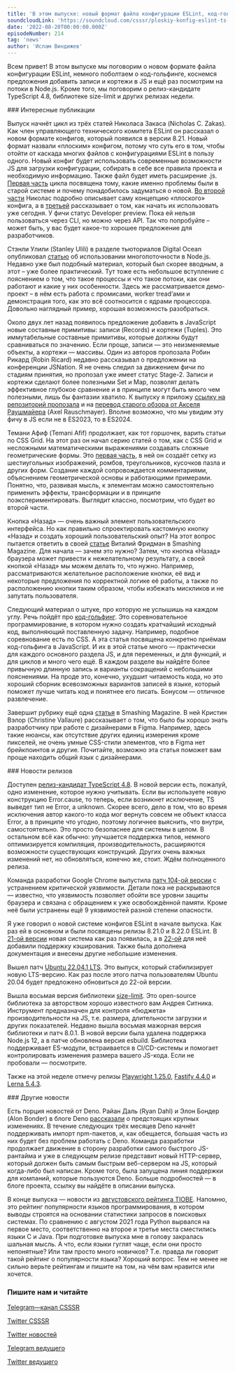 ```yaml
---
title: 'В этом выпуске: новый формат файла конфигурации ESLint, код-гольфинг, предложение добавить записи и кортежи в JS, релиз-кандидат TypeScript 4.8, библиотека size-limit и других материалы прошедшей недели.'
soundcloudLink: 'https://soundcloud.com/csssr/ploskiy-konfig-eslint-ts-48-rc-record-tuple-v-js-kod-golfing-size-limit-8'
date: '2022-08-20T00:00:00.000Z'
episodeNumber: 214
tag: 'news'
author: 'Ислам Виндижев'
---
```


Всем привет! В этом выпуске мы поговорим о новом формате файла конфигурации ESLint, немного поболтаем о код-гольфинге, коснемся предложения добавить записи и кортежи в JS и ещё раз посмотрим на потоки в Node.js. Кроме того, мы поговорим о релиз-кандидате TypeScript 4.8, библиотеке size-limit и других релизах недели.

<ParagraphWithImage imageName="laptopNews" >
  ### Интересные публикации

Выпуск начнёт цикл из трёх статей Николаса Закаса (Nicholas C. Zakas). Как член управляющего технического комитета ESLint он рассказал о новом формате конфигов, который появился в версии 8.21. Новый формат назвали «плоским» конфигом, потому что суть его в том, чтобы отойти от каскада многих файлов с конфигурациями ESLint в пользу одного. Новый конфиг будет использовать современные возможности JS для загрузки конфигурации, собирать в себе все правила проекта и необходимую информацию. Также файл будет иметь расширение .js. [Первая часть](https://eslint.org/blog/2022/08/new-config-system-part-1/) цикла посвящена тому, какие именно проблемы были в старой системе и почему понадобилось задуматься о новой. [Во второй части](https://eslint.org/blog/2022/08/new-config-system-part-2/) Николас подробно описывает саму концепцию «плоского» конфига, а в [третьей](https://eslint.org/blog/2022/08/new-config-system-part-3/) рассказывает о том, как начать их использовать уже сегодня. У фичи статус Developer preview. Пока ей нельзя пользоваться через CLI, но можно через API. Так что попробуйте – может быть, у вас будет какое-то хорошее предложение для разработчиков.
</ParagraphWithImage>

Стэнли Улили (Stanley Ulili) в разделе тьюториалов Digital Ocean опубликовал [статью](https://www.digitalocean.com/community/tutorials/how-to-use-multithreading-in-node-js) об использовании многопоточности в Node.js. Недавно уже был подобный материал, который был скорее вводным, а этот – уже более практический. Тут тоже есть небольшое вступление с пояснением о том, что такое процессы и что такое потоки, как они работают и какие у них особенности. Здесь же рассматривается демо-проект – в нём есть работа с промисами, worker tread’ами и демонстрация того, как это всё соотносится с ядрами процессора. Довольно наглядный пример, хорошая возможность разобраться.

Около двух лет назад появилось предложение добавить в JavaScript новые составные примитивы: записи (Records) и кортежи (Tuples). Это иммутабельные составные примитивы, которые должны будут сравниваться по значению. Если проще, записи — это неизменяемые объекты, а кортежи — массивы. Один из авторов пропозала Робин Рикард (Robin Ricard) недавно рассказывал о предложении на конференции JSNation. Я не очень следил за движением фичи по стадиям принятия, но пропозал уже имеет статус Stage-2. Записи и кортежи сделают более полезными Set и Map, позволят делать эффективное глубокое сравнение и в принципе могут быть много чем полезными, лишь бы фантазии хватило. К выпуску я приложу [ссылку на репозиторий пропозала](https://github.com/tc39/proposal-record-tuple) и на [перевод старого обзора от Акселя Раушмайера](https://habr.com/ru/post/504092/) (Axel Rauschmayer). Вполне возможно, что мы увидим эту фичу в JS если не в ES2023, то в ES2024.

Темани Афиф (Temani Afif) продолжает, как тот горшочек, варить статьи по CSS Grid. На этот раз он начал серию статей о том, как с CSS Grid и несложными математическими выражениями создавать сложные геометрические формы. Это [первая часть](https://css-tricks.com/css-grid-and-custom-shapes-part-1/), в ней он создаёт сетку из шестиугольных изображений, ромбов, треугольников, кусочков пазла и других форм. Создание каждой сопровождается комментариями, объяснением геометрической основы и работающими примерами. Понятно, что, развивая мысль, к элементам можно самостоятельно применить эффекты, трансформации и в принципе поэкспериментировать. Выглядит классно, посмотрим, что будет во второй части.

Кнопка «Назад» — очень важный элемент пользовательского интерфейса. Но как правильно спроектировать кастомную кнопку «Назад» и создать хороший пользовательский опыт? На этот вопрос пытается ответить в своей [статье](https://www.smashingmagazine.com/2022/08/back-button-ux-design/) Виталий Фридман в Smashing Magazine. Для начала –– зачем это нужно? Затем, что кнопка «Назад» браузера может привести к нежелательному результату, а своей кнопкой «Назад» мы можем делать то, что нужно. Например, рассматриваются желательное расположение кнопки, её вид и некоторые предложения по корректной логике её работы, а также по расположению кнопки таким образом, чтобы избежать мискликов и не запутать пользователя.

Следующий материал о штуке, про которую не услышишь на каждом углу. Речь пойдёт про [код-гольфинг](https://getbutterfly.com/code-golfing-tips-tricks-how-to-minify-your-javascript-code/). Это соревновательное программирование, в котором нужно создать кратчайший исходный код, выполняющий поставленную задачу. Например, подобное соревнование есть по CSS. А эта статья посвящена конкретно приëмам код-гольфинга в JavaScript. И их в этой статье много — практически для каждого основного раздела JS, и для переменных, и для функций, и для циклов и много чего ещё. В каждом разделе вы найдёте более привычную длинную запись и варианты сокращений с небольшими пояснениями. На проде это, конечно, ухудшит читаемость кода, но это хороший сборник всевозможных вариантов записей в языке, который поможет лучше читать код и понятнее его писать. Бонусом — отличное развлечение.

Завершит рубрику ещё одна [статья](https://www.smashingmagazine.com/2022/08/everything-developers-must-know-about-figma/) в Smashing Magazine. В ней Кристин Вэлор (Christine Vallaure) рассказывает о том, что было бы хорошо знать разработчику при работе с дизайнерами в Figma. Например, здесь такие нюансы, как отсутствие других единиц измерения кроме пикселей, не очень умные CSS-стили элементов, что в Figma нет брейкпоинтов и другие. Почитайте, возможно эта статья поможет вам проще находить общий язык с дизайнерами.

<ParagraphWithImage imageName="manWithLaptop">
  ### Новости релизов

Доступен [релиз-кандидат TypeScript 4.8](https://devblogs.microsoft.com/typescript/announcing-typescript-4-8-rc/). В новой версии есть, пожалуй, одно изменение, которое нужно учитывать. Если вы используете новую конструкцию Error.cause, то теперь, если возникнет исключение, TS выведет тип не Error, а unknown. Скорее всего, дело в том, что во время исключения автор какого-то кода мог вернуть совсем не объект класса Error, а в принципе что угодно, поэтому логичнее выяснить, что внутри, самостоятельно. Это просто безопаснее для системы в целом. В остальном всё как обычно: улучшается поддержка типов, немного оптимизируется компиляция, производительность, расширяются возможности существующих конструкций. Других очень важных изменений нет, но обновляться, конечно же, стоит. Ждём полноценного релиза.
</ParagraphWithImage>

Команда разработки Google Chrome выпустила [патч 104-ой версии](https://chromereleases.googleblog.com/2022/08/stable-channel-update-for-desktop_16.html) с устранением критической уязвимости. Детали пока не раскрываются — известно, что уязвимость позволяет обойти все уровни защиты браузера и связана с обращением к уже освобождëнной памяти. Кроме неё были устранены ещё 9 уязвимостей разной степени опасности.

Я уже говорил о новой системе конфигов ESLint в начале выпуска. Как раз ей в основном и были посвящены релизы 8.21.0 и 8.22.0 ESLint. В [21-ой версии](https://eslint.org/blog/2022/08/eslint-v8.21.0-released/) новая система как раз появилась, а в [22-ой](https://eslint.org/blog/2022/08/eslint-v8.22.0-released/) для неё добавили поддержку кэширования. Также была дополнена документация и внесены другие небольшие изменения.

Вышел патч [Ubuntu 22.04.1 LTS](https://lists.ubuntu.com/archives/ubuntu-announce/2022-August/000282.html). Это выпуск, который стабилизирует новую LTS-версию. Как раз после этого патча пользователям Ubuntu 20.04 будет предложено обновиться до 22-ой версии.

Вышла восьмая версия библиотеки [size-limit](https://github.com/ai/size-limit). Это open-source библиотека за авторством хорошо известного вам Андрея Ситника. Инструмент предназначен для контроля «бюджета» производительности на JS, т.е. размера, длительности загрузки и других показателей. Недавно вышла восьмая мажорная версия библиотеки и патч 8.0.1. В новой версии была удалена поддержка Node.js 12, а в патче обновлена версия esbuild. Библиотека поддерживает ES-модули, встраивается в CI/CD-системы и помогает контролировать изменения размера вашего JS-кода. Если не пробовали — посмотрите.

Также на этой неделе отмечу релизы [Playwright 1.25.0](https://github.com/microsoft/playwright/releases/tag/v1.25.0), [Fastify 4.4.0](https://github.com/fastify/fastify/releases/tag/v4.4.0) и [Lerna 5.4.3](https://github.com/lerna/lerna/releases/tag/v5.4.3).

<ParagraphWithImage imageName="laptopNews" >
  ### Другие новости

Есть порция новостей от Deno. Райан Даль (Ryan Dahl) и Элон Бондер (Alon Bonder) в блоге Deno [рассказали](https://deno.com/blog/changes) о предстоящих крупных изменениях. В течение следующих трёх месяцев Deno начнёт поддерживать импорт npm-пакетов, и, как обещается, большая часть из них будет без проблем работать с Deno. Команда разработки продолжает движение в сторону разработки самого быстрого JS-рантайма и уже в следующем релизе представит новый HTTP-сервер, который должен быть самым быстрым веб-сервером на JS, который когда-либо был написан. Кроме того, была запущена линия поддержки для компаний, которые пользуются Deno. Больше подробностей — в блоге проекта, ссылку вы найдёте в описании выпуска.
</ParagraphWithImage>

В конце выпуска — новости из [августовского рейтинга TIOBE](https://www.tiobe.com/tiobe-index/). Напомню, это рейтинг популярности языков программирования, в котором выводы строятся на основании статистики запросов в поисковых системах. По сравнению с августом 2021 года Python вырвался на первое место, соответственно на второе и третье места сместились языки C и Java. При подготовке выпуска мне в голову закралась шальная мысль. А что, если языки гуглят чаще, если они просто непонятные? Или там просто много новичков? Т.е. правда ли говорит такой рейтинг о популярности языка? Хороший вопрос. Тем не менее не сильно верьте рейтингам и пишите на том, на чём вам нравится или хочется.

  ### Пишите нам и читайте
  [Telegram—канал CSSSR](https://t.me/csssr)

  [Twitter CSSSR](https://twitter.com/csssr_dev)

  [Twitter новостей](https://twitter.com/csssr_news)

  [Telegram ведущего](https://t.me/Vindizh)

  [Twitter ведущего](https://twitter.com/Vindizh)
